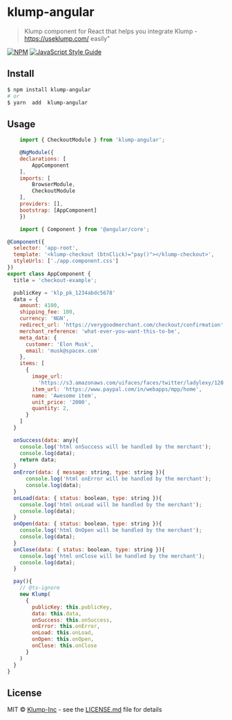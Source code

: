 # klump-angular

> Klump component for React that helps you integrate Klump - https://useklump.com/ easily"

[![NPM](https://img.shields.io/npm/v/klump-react.svg)](https://www.npmjs.com/package/klump-angular) [![JavaScript Style Guide](https://img.shields.io/badge/code_style-standard-brightgreen.svg)](https://standardjs.com)

## Install

```bash
$ npm install klump-angular
# or
$ yarn  add  klump-angular

```

## Usage

```javascript
    import { CheckoutModule } from 'klump-angular';

    @NgModule({
    declarations: [
        AppComponent
    ],
    imports: [
        BrowserModule,
        CheckoutModule
    ],
    providers: [],
    bootstrap: [AppComponent]
    })
```

```javascript
    import { Component } from '@angular/core';

@Component({
  selector: 'app-root',
  template: '<klump-checkout (btnClick)="pay()"></klump-checkout>',
  styleUrls: ['./app.component.css']
})
export class AppComponent {
  title = 'checkout-example';

  publicKey = 'klp_pk_1234abdc5678'
  data = {
    amount: 4100,
    shipping_fee: 100,
    currency: 'NGN',
    redirect_url: 'https://verygoodmerchant.com/checkout/confirmation',
    merchant_reference: 'what-ever-you-want-this-to-be',
    meta_data: {
      customer: 'Elon Musk',
      email: 'musk@spacex.com'
    },
    items: [
      {
        image_url:
          'https://s3.amazonaws.com/uifaces/faces/twitter/ladylexy/128.jpg',
        item_url: 'https://www.paypal.com/in/webapps/mpp/home',
        name: 'Awesome item',
        unit_price: '2000',
        quantity: 2,
      }
    ]
  }

  onSuccess(data: any){
    console.log('html onSuccess will be handled by the merchant');
    console.log(data);
    return data;
  }
  onError(data: { message: string, type: string }){
      console.log('html onError will be handled by the merchant');
      console.log(data);
  }
  onLoad(data: { status: boolean, type: string }){
    console.log('html onLoad will be handled by the merchant');
    console.log(data);
  }
  onOpen(data: { status: boolean, type: string }){
    console.log('html OnOpen will be handled by the merchant');
    console.log(data);
  }
  onClose(data: { status: boolean, type: string }){
    console.log('html onClose will be handled by the merchant');
    console.log(data);
  }

  pay(){
    // @ts-ignore
    new Klump(
      {
        publicKey: this.publicKey,
        data: this.data,
        onSuccess: this.onSuccess,
        onError: this.onError,
        onLoad: this.onLoad,
        onOpen: this.onOpen,
        onClose: this.onClose
      }
    )
  }
}
```

## License

MIT © [Klump-Inc](https://github.com/Klump-Inc) - see the [LICENSE.md](LICENSE) file for details
